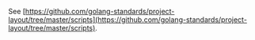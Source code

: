See [https://github.com/golang-standards/project-layout/tree/master/scripts](https://github.com/golang-standards/project-layout/tree/master/scripts).
